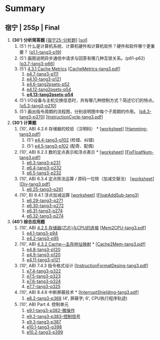 
# Summary

## 宿宁 | 25Sp | Final

1. **(30') 分析简答题** \[[宿宁25-分析题](Misc/宿宁25-分析题/宿宁25-分析题-LaTex.pdf)\] \[[sol](Misc/宿宁25-分析题/宿宁25-分析题-sol.pdf)\]
	1. (5') 什么是计算机系统、计算机硬件和计算机软件？硬件和软件哪个更重要？
	   \[[p1.1-tang3-p19](1-Intro/psets/p1.1-tang3-p19-计算机系统/p1.1-tang3-p19-计算机系统.md)\]
	2. (5') 画图说明异步通信中请求与回答有哪几种互锁关系。(p61-p62)
	   \[[p3.7-tang3-p66](7-Bus/psets/p3.7-tang3-p66-异步通信/p3.7-tang3-p66-异步通信.md)\]
	3. (5') [4.3.1 Cache Metrics](3-Storage/2-Cache/1-CacheMatrics/cache-metrics.md)
	   \[[CacheMetrics-tang3.pdf](3-Storage/2-Cache/1-CacheMatrics/assets/CacheMetrics-tang3.pdf)\]
		1. [e4.7-tang3-p111](3-Storage/2-Cache/1-CacheMatrics/psets/e4.7-tang3-p111/e4.7-tang3-p111.md)
		2. [e4.10-tang3-p121](3-Storage/2-Cache/1-CacheMatrics/psets/e4.10-tang3-p121/e4.10-tang3-p121.md)
		3. [e4.6-tang2psets-p52](3-Storage/2-Cache/1-CacheMatrics/psets/e4.6-tang2psets-p52/e4.6-tang2psets-p52.md)
		4. [e4.12-tang2psets-p54](3-Storage/2-Cache/1-CacheMatrics/psets/e4.12-tang2psets-p54/e4.12-tang2psets-p54.md)
		5. **[e4.13-tang2psets-p54](3-Storage/2-Cache/1-CacheMatrics/psets/e4.13-tang2psets-p54/e4.13-tang2psets-p54.md)**
	4. (5') I/O设备与主机交换信息时，共有哪几种控制方式？简述它们的特点。
	   \[[p5.3-tang3-p210](6-IO/psets/p5.3-tang3-p210-IO控制方式/p5.3-tang3-p210-IO控制方式.md)\]
	5. (5') 画出指令周期的流程图，分别说明图中每个子周期的作用。
	   \[[p8.3-tang3-p370](4-ISA/指令周期/psets/p8.3-tang3-p370-指令周期/p8.3-tang3-p370-指令周期.md)\]
	   \[[InstructionCycle-tang3.pdf](4-ISA/指令周期/assets/InstructionCycle-tang3.pdf)\]
2. **(30') 计算题**
	1. (10', AB) 4.2.6 存储器的校验（汉明码） *
	   \[[worksheet](3-Storage/1-Mem/2-HammingCode/assets/hamming-code-worksheet.pdf)\]
	   \[[Hamming-tang3.pdf](3-Storage/1-Mem/2-HammingCode/assets/Hamming-tang3.pdf)\]
		1. (5') [e4.4-tang3-p102](3-Storage/1-Mem/2-HammingCode/psets/e4.4-tang3-p102/e4.4-tang3-p102.md) (检错、纠错)
		2. (5') [e4.5-tang3-p102](3-Storage/1-Mem/2-HammingCode/psets/e4.5-tang3-p102/e4.5-tang3-p102.md) (配奇、配偶)
	2. (10', AB) 6.2.3 数的定点表示和浮点表示 *
	   \[[worksheet](../../Courses/ICS/3-NumSys/2-定浮表示/psets/assets/float-worksheet.pdf)\]
	   \[[FixFloatNum-tang3.pdf](../../Courses/ICS/3-NumSys/2-定浮表示/assets/FixFloatNum-tang3.pdf)\]
		1. [e6.3-tang3-p231](../../Courses/ICS/3-NumSys/2-定浮表示/psets/e6.3-tang3-p231/e6.3-tang3-p231.md)
		2. [e6.4-tang3-p232](../../Courses/ICS/3-NumSys/2-定浮表示/psets/e6.4-tang3-p232/e6.4-tang3-p232.md)
		3. [e6.5-tang3-p232](../../Courses/ICS/3-NumSys/2-定浮表示/psets/e6.5-tang3-p232/e6.5-tang3-p232.md)
	3. (10', AB) 6.3.4 定点除法运算 / 原码一位除（加减交替法）
	   \[[worksheet](2-Num/1-定点运算/定点除法/assets/定点除法-worksheet.pdf)\]
	   \[[Div-tang3.pdf](2-Num/1-定点运算/定点除法/assets/Div-tang3.pdf)\]
		1. [e6.25-tang3-p261](2-Num/1-定点运算/定点除法/psets/e6.25-tang3-p261-加减交替法/e6.25-tang3-p261-加减交替法.md)
	4. (10', B) 6.4.1 浮点加减运算
	   \[[worksheet](2-Num/2-浮点运算/浮点加减/assets/浮点加减-worksheet.pdf)\]
	   \[[FloatAddSub-tang3](2-Num/2-浮点运算/浮点加减/assets/FloatAddSub-tang3.pdf)\]
		1. [e6.29-tang3-p271](2-Num/2-浮点运算/浮点加减/psets/e6.29-tang3-p271/e6.29-tang3-p271.md)
		2. [e6.30-tang3-p272](2-Num/2-浮点运算/浮点加减/psets/e6.30-tang3-p272/e6.30-tang3-p272.md)
		3. [e6.31-tang3-p274](2-Num/2-浮点运算/浮点加减/psets/e6.31-tang3-p274/e6.31-tang3-p274.md)
		4. [e6.32-tang3-p274](2-Num/2-浮点运算/浮点加减/psets/e6.32-tang3-p274/e6.32-tang3-p274.md)
3. **(40') 综合应用题**
	1. (10', AB) [4.2.5 存储器(芯片)与CPU的连接](3-Storage/1-Mem/1-Mem2CPU/mem2cpu.md)
	   \[[Mem2CPU-tang3.pdf](3-Storage/1-Mem/1-Mem2CPU/assets/Mem2CPU-tang3.pdf)\]
		1. [e4.1-tang3-p94](3-Storage/1-Mem/1-Mem2CPU/psets/e4.1-tang3-p94/e4.1-tang3-p94.md)
		2. [e4.2-tang3-p95](3-Storage/1-Mem/1-Mem2CPU/psets/e4.2-tang3-p95/e4.2-tang3-p95.md)
	2. (10', AB) [4.3.2 Cache—主存地址映射](3-Storage/2-Cache/2-Cache2Mem/cache2mem.md) *
	   \[[Cache2Mem-tang3.pdf](3-Storage/2-Cache/2-Cache2Mem/assets/Cache2Mem-tang3.pdf)\]
		1. [e4.8-tang3-p120](3-Storage/2-Cache/2-Cache2Mem/psets/e4.8-tang3-p120/e4.8-tang3-p120.md)
		2. [e4.9-tang3-p120](3-Storage/2-Cache/2-Cache2Mem/psets/e4.9-tang3-p120/e4.9-tang3-p120.md)
		3. [e4.11-tang3-p121](3-Storage/2-Cache/2-Cache2Mem/psets/e4.11-tang3-p121/e4.11-tang3-p121.md)
	3. (10', AB) 7.4.3 指令格式设计
	   \[[InstructionFormatDesing-tang3.pdf](4-ISA/指令格式设计/assets/InstructionFormatDesing-tang3.pdf)\]
		1. [e7.4-tang3-p322](4-ISA/指令格式设计/psets/e7.4-tang3-p322/e7.4-tang3-p322.md)
		2. [e7.5-tang3-p323](4-ISA/指令格式设计/psets/e7.5-tang3-p323/e7.5-tang3-p323.md)
		3. [e7.6-tang3-p324](4-ISA/指令格式设计/psets/e7.6-tang3-p324/e7.6-tang3-p324.md)
		4. [e7.7-tang3-p325](4-ISA/指令格式设计/psets/e7.7-tang3-p325/e7.7-tang3-p325.md)
	4. (10', AB) 8.4.6 中断屏蔽技术 *
	   \[[InterruptShielding-tang3.pdf](5-CPU/1-中断屏蔽技术/assets/InterruptShielding-tang3.pdf)\]
		1. [e8.2-tang3-p368](5-CPU/1-中断屏蔽技术/psets/e8.2-tang3-p368/e8.2-tang3-p368.md) (4', 屏蔽字; 6', CPU执行程序轨迹)
	5. (10', AB) Part 4. 控制单元
		1. [e9.1-tang3-p382-微操作](5-CPU/2-CU/psets/e9.1-tang3-p382-微操作/e9.1-tang3-p382-微操作.md)
		2. [e9.2-tang3-p383-控制信号](5-CPU/2-CU/psets/e9.2-tang3-p383-控制信号/e9.2-tang3-p383-控制信号.md)
		3. [e9.3-tang3-p387](5-CPU/2-CU/psets/e9.3-tang3-p387/e9.3-tang3-p387.md)
		4. [e10.1-tang3-p398](5-CPU/2-CU/psets/e10.1-tang3-p398/e10.1-tang3-p398.md)
		5. [e10.2-tang3-p399](5-CPU/2-CU/psets/e10.2-tang3-p399/e10.2-tang3-p399.md)






